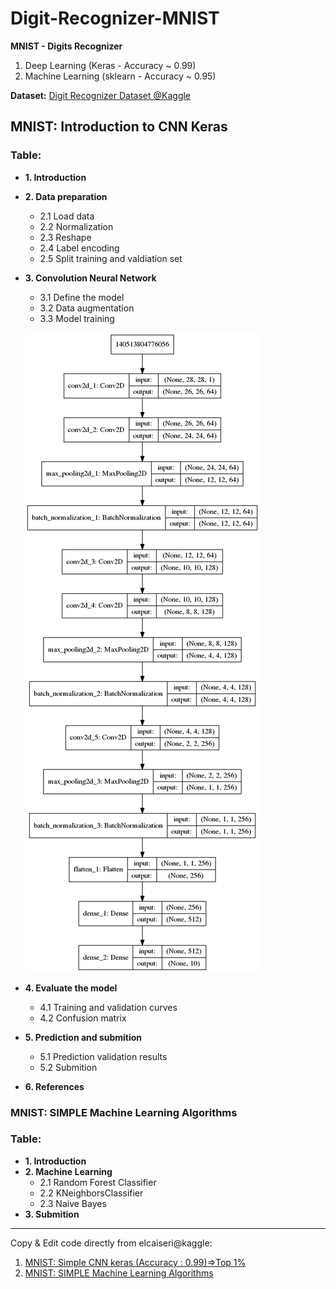 # Digit-Recognizer-MNIST

**MNIST - Digits Recognizer**
1. Deep Learning (Keras - Accuracy ~ 0.99)
2. Machine Learning (sklearn - Accuracy ~ 0.95)

**Dataset:** [Digit Recognizer Dataset @Kaggle](https://www.kaggle.com/c/digit-recognizer/data) 

## MNIST: Introduction to CNN Keras

### Table:
* **1. Introduction**
* **2. Data preparation**
    * 2.1 Load data
    * 2.2 Normalization
    * 2.3 Reshape
    * 2.4 Label encoding
    * 2.5 Split training and valdiation set
* **3. Convolution Neural Network**
    * 3.1 Define the model
    * 3.2 Data augmentation
    * 3.3 Model training

    ![Model_arch](CNN%20Outputs/CNN_model_arch.png)

* **4. Evaluate the model**
    * 4.1 Training and validation curves
    * 4.2 Confusion matrix
* **5. Prediction and submition**
    * 5.1 Prediction validation results
    * 5.2 Submition
* **6. References**


### MNIST: SIMPLE Machine Learning Algorithms

### Table:
* **1. Introduction**
* **2. Machine Learning**
    * 2.1 Random Forest Classifier
    * 2.2 KNeighborsClassifier
    * 2.3 Naive Bayes
* **3. Submition**

<hr>

Copy & Edit code directly from elcaiseri@kaggle:
1. [MNIST: Simple CNN keras (Accuracy : 0.99)=>Top 1%](https://www.kaggle.com/code/elcaiseri/mnist-simple-cnn-keras-accuracy-0-99-top-1)
2. [MNIST: SIMPLE Machine Learning Algorithms](https://www.kaggle.com/code/elcaiseri/mnist-simple-machine-learning-algorithms)
